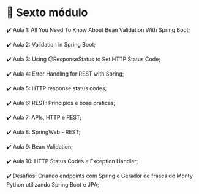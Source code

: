 # :checkered_flag: Sexto módulo

:heavy_check_mark: Aula 1: All You Need To Know About Bean Validation With Spring Boot;

:heavy_check_mark: Aula 2: Validation in Spring Boot;

:heavy_check_mark: Aula 3: Using @ResponseStatus to Set HTTP Status Code;

:heavy_check_mark: Aula 4: Error Handling for REST with Spring;

:heavy_check_mark: Aula 5: HTTP response status codes;

:heavy_check_mark: Aula 6: REST: Princípios e boas práticas;

:heavy_check_mark: Aula 7: APIs, HTTP e REST;

:heavy_check_mark: Aula 8: SpringWeb - REST;

:heavy_check_mark: Aula 9: Bean Validation;

:heavy_check_mark: Aula 10: HTTP Status Codes e Exception Handler;

:heavy_check_mark: Desafios: Criando endpoints com Spring e Gerador de frases do Monty Python utilizando Spring Boot e JPA;